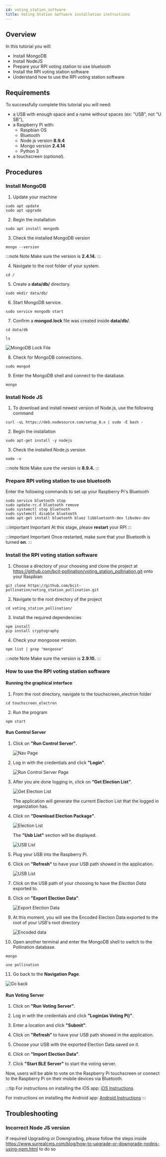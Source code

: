 ```yaml
---
id: voting_station_software
title: Voting Station Software installation instructions
---
```


## Overview

In this tutorial you will:

- Install MongoDB
- Install NodeJS
- Prepare your RPI voting station to use bluetooth
- Install the RPI voting station software
- Understand how to use the RPI voting station software


## Requirements

To successfully complete this tutorial you will need:

- a USB with enough space and a name without spaces (ex: "USB", not "U SB"),
- a Raspberry Pi with:
  - Raspbian OS
  - Bluetooth
  - Node js version <b>8.9.4</b>
  - Mongo version <b>2.4.14</b>
  - Python 3
- a touchscreen (<i>optional</i>).
## Procedures

### Install MongoDB

1. Update your machine

```shell
sudo apt update
sudo apt upgrade
```

2. Begin the installation

```shell
sudo apt install mongodb
```

3. Check the installed MongoDB version

```shell
mongo --version
```

:::note Note
Make sure the version is <b>2.4.14.</b>
:::

4. Navigate to the root folder of your system.

```shell
cd /
```

5. Create a <b>data/db/</b> directory.

```shell
sudo mkdir data/db/
```

6. Start MongoDB service.

```shell
sudo service mongodb start
```

7. Confirm a <b>mongod.lock</b> file was created inside <b>data/db/</b>.

```shell
cd data/db
```

```shell
ls
```

![MongoDB Lock File](../../static/img/mongo.png)

8. Check for MongoDB connections.

```shell
sudo mongod
```

9. Enter the MongoDB shell and connect to the database.

```shell
mongo
```


### Install Node JS

1. To download and install newest version of Node.js, use the following command

```shell
curl -sL https://deb.nodesource.com/setup_8.x | sudo -E bash -
```

2. Begin the installation

```shell
sudo apt-get install -y nodejs
```

3. Check the installed Node.js version

```shell
node -v
```

:::note Note
Make sure the version is <b>8.9.4.</b>
:::

### Prepare RPI voting station to use bluetooth

Enter the following commands to set up your Raspberry Pi's Bluetooth

```shell
sudo service bluetooth stop
sudo update-rc.d bluetooth remove
sudo systemctl stop bluetooth
sudo systemctl disable bluetooth
sudo apt-get install bluetooth bluez libbluetooth-dev libudev-dev
```

:::important Important
At this stage, please <b>restart</b> your RPI
:::

:::important Important
Once restarted, make sure that your Bluetooth is turned <b>on</b>.
:::

### Install the RPI voting station software

1. Choose a directory of your choosing and clone the project at https://github.com/bcit-pollination/voting_station_pollination.git onto your Raspbian

```shell
git clone https://github.com/bcit-pollination/voting_station_pollination.git
```

2. Navigate to the root directory of the project

```shell
cd voting_station_pollination/
```

3. Install the required dependencies

```shell
npm install
pip install cryptography
```

4. Check your mongoose version.

```shell
npm list | grep "mongoose"
```

:::note Note
Make sure the version is <b>2.9.10.</b>
:::

### How to use the RPI voting station software

#### Running the graphical interface

1. From the root directory, navigate to the touchscreen_electron folder

```shell
cd touchscreen_electron
```

2. Run the program

```shell
npm start
```

#### Run Control Server

1. Click on <b>"Run Control Server"</b>.

   ![Nav Page](../../static/img/nav_page.png)

2. Log in with the credentials and click <b>"Login"</b>.

   ![Run Control Server Page](../../static/img/run_control_server_page.png)

3. After you are done logging in, click on <b>“Get Election List”</b>.

   ![Get Election List](../../static/img/click_get_election.png)

   The application will generate the current Election List that the logged in organization has.

4. Click on <b>"Download Election Package"</b>.

   ![Election List](../../static/img/get_election.png)

   The <b>"Usb List"</b> section will be displayed.

   ![USB List](../../static/img/usb_list.png)

5. Plug your USB into the Raspberry Pi.

6. Click on <b>"Refresh"</b> to have your USB path showed in the application.

   ![USB List](../../static/img/usb.png)

7. Click on the USB path of your choosing to have the <i>Election Data</i> exported to.

8. Click on <b>"Export Election Data"</b>.

   ![Export Election Data](../../static/img/export_election_data.png)

9. At this moment, you will see the Encoded Election Data exported to the root of your USB's root directory

   ![Encoded data](../../static/img/encode_data.png)

10. Open another terminal and enter the MongoDB shell to switch to the Pollination database.

   ```shell
   mongo
   ```

   ```shell
   use pollination
   ```

11. Go back to the <b>Navigation Page</b>.

   ![Go back](../../static/img/go_back.png)

#### Run Voting Server

1. Click on <b>"Run Voting Server"</b>.

2. Log in with the credentials and click <b>"Login(as Voting Pi)"</b>.

3. Enter a location and click <b>"Submit"</b>.

4. Click on <b>"Refresh"</b> to have your USB path showed in the application.

5. Choose your USB with the exported Election Data saved on it.

6. Click on <b>"Import Election Data"</b>.

7. Click <b>"Start BLE Server"</b> to start the voting server. 

Now, users will be able to vote on the Raspberry Pi touchscreen or connect to the Raspberry Pi on their mobile devices via Bluetooth. 

:::tip
For instructions on installing the iOS app: [iOS Instructions](../mobile_app/ios.md)

For instructions on installing the Android app: [Android Instructions](../mobile_app/android.md)
:::

## Troubleshooting

### Incorrect Node JS version

If required Upgrading or Downgrading, please follow the steps inside https://www.surrealcms.com/blog/how-to-upgrade-or-downgrade-nodejs-using-npm.html to do so
